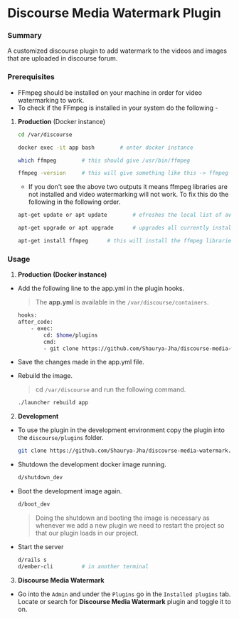 # **Discourse Media Watermark** Plugin

### **Summary**
A customized discourse plugin to add watermark to the videos and images that are uploaded in discourse forum.

### **Prerequisites**
- FFmpeg should be installed on your machine in order for video watermarking to work. 
- To check if the FFmpeg is installed in your system do the following -

1. **Production** (Docker instance)
    ```bash
    cd /var/discourse

    docker exec -it app bash        # enter docker instance

    which ffmpeg        # this should give /usr/bin/ffmpeg

    ffmpeg -version     # this will give something like this -> ffmpeg version 5.1.7-0+deb12u1 Copyright (c) 2000-2025 the FFmpeg developers
    ```

    - If you don't see the above two outputs it means ffmpeg libraries are not installed and video watermarking will not work. To fix this do the following in the following order.

    ```bash
    apt-get update or apt update        # efreshes the local list of available software packages

    apt-get upgrade or apt upgrade      # upgrades all currently installed packages on a Debian-based Linux system to their most recent versions

    apt-get install ffmpeg      # this will install the ffmpeg libraries
    ```


### **Usage**

1. **Production (Docker instance)**
- Add the following line to the app.yml in the plugin hooks.

    > The **app.yml** is available in the ```/var/discourse/containers```.

    ```bash
    hooks:
    after_code:
        - exec:
            cd: $home/plugins
            cmd:
            - git clone https://github.com/Shaurya-Jha/discourse-media-watermark.git
    ```
- Save the changes made in the app.yml file.
- Rebuild the image.
    > cd ```/var/discourse``` and run the following command.
    ```bash
    ./launcher rebuild app
    ```

2. **Development**
- To use the plugin in the development environment copy the plugin into the ```discourse/plugins``` folder.
    ```bash
    git clone https://github.com/Shaurya-Jha/discourse-media-watermark.git /plugins
    ```
- Shutdown the development docker image running.
    ```bash
    d/shutdown_dev
    ```
- Boot the development image again.
    ```bash
    d/boot_dev
    ```
    
    > Doing the shutdown and booting the image is necessary as whenever we add a new plugin we need to restart the project so that our plugin loads in our project.

- Start the server
    ```bash
    d/rails s
    d/ember-cli         # in another terminal
    ```

3. **Discourse Media Watermark**
- Go into the ```Admin``` and under the ```Plugins``` go in the ```Installed plugins``` tab. Locate or search for **Discourse Media Watermark** plugin and toggle it to on.
